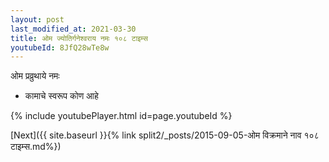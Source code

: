 ```yaml
---
layout: post
last_modified_at: 2021-03-30
title: ओम ज्योतिर्गनेश्वराय नमः १०८ टाइम्स
youtubeId: 8JfQ28wTe8w
---
```

 
 
 ओम प्रव्रुथाये नमः  
 
 -  कामाचे स्वरूप कोण आहे 
 
  
 
  
 
 
 
 
 
 


{% include youtubePlayer.html id=page.youtubeId %}
 
[Next]({{ site.baseurl }}{% link  split2/_posts/2015-09-05-ओम विक्रमाने नाव १०८ टाइम्स.md%})
 
